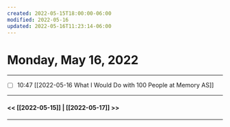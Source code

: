 ```yaml
---
created: 2022-05-15T18:00:00-06:00
modified: 2022-05-16
updated: 2022-05-16T11:23:14-06:00
---
```

# Monday, May 16, 2022
---

- [ ] 10:47 [[2022-05-16 What I Would Do with 100 People at Memory AS]]



---
#### << [[2022-05-15]] | [[2022-05-17]] >>
---


